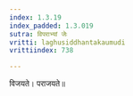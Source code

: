 ```yaml
---
index: 1.3.19
index_padded: 1.3.019
sutra: विपराभ्यां जेः
vritti: laghusiddhantakaumudi
vrittiindex: 738

---
```

विजयते। पराजयते॥